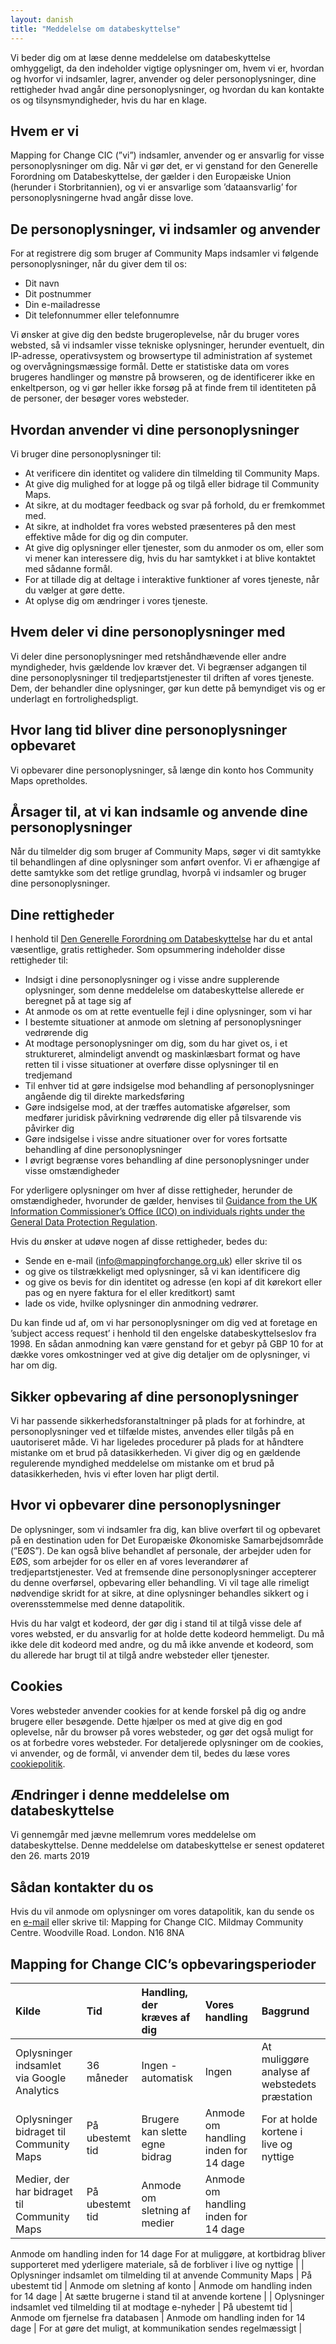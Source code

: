 ```yaml
---
layout: danish
title: "Meddelelse om databeskyttelse"
---
```


Vi beder dig om at læse denne meddelelse om databeskyttelse omhyggeligt, da den indeholder vigtige oplysninger om, hvem vi er, hvordan og hvorfor vi indsamler, lagrer, anvender og deler personoplysninger, dine rettigheder hvad angår dine personoplysninger, og hvordan du kan kontakte os og tilsynsmyndigheder, hvis du har en klage.

## Hvem er vi

Mapping for Change CIC (”vi”) indsamler, anvender og er ansvarlig for visse personoplysninger om dig. Når vi gør det, er vi genstand for den Generelle Forordning om Databeskyttelse, der gælder i den Europæiske Union (herunder i Storbritannien), og vi er ansvarlige som ’dataansvarlig’ for personoplysningerne hvad angår disse love.

## De personoplysninger, vi indsamler og anvender

For at registrere dig som bruger af Community Maps indsamler vi følgende personoplysninger, når du giver dem til os:
- Dit navn
- Dit postnummer
- Din e-mailadresse
- Dit telefonnummer eller telefonnumre

Vi ønsker at give dig den bedste brugeroplevelse, når du bruger vores websted, så vi indsamler visse tekniske oplysninger, herunder eventuelt, din IP-adresse, operativsystem og browsertype til administration af systemet og overvågningsmæssige formål. Dette er statistiske data om vores brugeres handlinger og mønstre på browseren, og de identificerer ikke en enkeltperson, og vi gør heller ikke forsøg på at finde frem til identiteten på de personer, der besøger vores websteder.

## Hvordan anvender vi dine personoplysninger

Vi bruger dine personoplysninger til:
- At verificere din identitet og validere din tilmelding til Community Maps.
- At give dig mulighed for at logge på og tilgå eller bidrage til Community Maps.
- At sikre, at du modtager feedback og svar på forhold, du er fremkommet med.
- At sikre, at indholdet fra vores websted præsenteres på den mest effektive måde for dig og din computer.
- At give dig oplysninger eller tjenester, som du anmoder os om, eller som vi mener kan interessere dig, hvis du har samtykket i at blive kontaktet med sådanne formål.
- For at tillade dig at deltage i interaktive funktioner af vores tjeneste, når du vælger at gøre dette.
- At oplyse dig om ændringer i vores tjeneste.

## Hvem deler vi dine personoplysninger med

Vi deler dine personoplysninger med retshåndhævende eller andre myndigheder, hvis gældende lov kræver det. Vi begrænser adgangen til dine personoplysninger til tredjepartstjenester til driften af vores tjeneste. Dem, der behandler dine oplysninger, gør kun dette på bemyndiget vis og er underlagt en fortrolighedspligt.

## Hvor lang tid bliver dine personoplysninger opbevaret

Vi opbevarer dine personoplysninger, så længe din konto hos Community Maps opretholdes.

## Årsager til, at vi kan indsamle og anvende dine personoplysninger

Når du tilmelder dig som bruger af Community Maps, søger vi dit samtykke til behandlingen af dine oplysninger som anført ovenfor.  Vi er afhængige af dette samtykke som det retlige grundlag, hvorpå vi indsamler og bruger dine personoplysninger.

## Dine rettigheder

I henhold til [Den Generelle Forordning om Databeskyttelse](http://eur-lex.europa.eu/legal-content/EN/TXT/PDF/?uri=CELEX:32016R0679&from=EN) har du et antal væsentlige, gratis rettigheder. Som opsummering indeholder disse rettigheder til:
- Indsigt i dine personoplysninger og i visse andre supplerende oplysninger, som denne meddelelse om databeskyttelse allerede er beregnet på at tage sig af
- At anmode os om at rette eventuelle fejl i dine oplysninger, som vi har
- I bestemte situationer at anmode om sletning af personoplysninger vedrørende dig
- At modtage personoplysninger om dig, som du har givet os, i et struktureret, almindeligt anvendt og maskinlæsbart format og have retten til i visse situationer at overføre disse oplysninger til en tredjemand
- Til enhver tid at gøre indsigelse mod behandling af personoplysninger angående dig til direkte markedsføring
- Gøre indsigelse mod, at der træffes automatiske afgørelser, som medfører juridisk påvirkning vedrørende dig eller på tilsvarende vis påvirker dig
- Gøre indsigelse i visse andre situationer over for vores fortsatte behandling af dine personoplysninger
- I øvrigt begrænse vores behandling af dine personoplysninger under visse omstændigheder

For yderligere oplysninger om hver af disse rettigheder, herunder de omstændigheder, hvorunder de gælder, henvises til [Guidance from the UK Information Commissioner’s Office (ICO) on individuals rights under the General Data Protection Regulation](http://ico.org.uk/for-organisations/guide-to-the-general-data-protection-regulation-gdpr/individual-rights/).

Hvis du ønsker at udøve nogen af disse rettigheder, bedes du:
- Sende en e-mail ([info@mappingforchange.org.uk](mailto:info@mappingforchange.org.uk)) eller skrive til os
- og give os tilstrækkeligt med oplysninger, så vi kan identificere dig
- og give os bevis for din identitet og adresse (en kopi af dit kørekort eller pas og en nyere faktura for el eller kreditkort) samt
- lade os vide, hvilke oplysninger din anmodning vedrører.

Du kan finde ud af, om vi har personoplysninger om dig ved at foretage en ’subject access request’ i henhold til den engelske databeskyttelseslov fra 1998. En sådan anmodning kan være genstand for et gebyr på GBP 10 for at dække vores omkostninger ved at give dig detaljer om de oplysninger, vi har om dig.

## Sikker opbevaring af dine personoplysninger

Vi har passende sikkerhedsforanstaltninger på plads for at forhindre, at personoplysninger ved et tilfælde mistes, anvendes eller tilgås på en uautoriseret måde. Vi har ligeledes procedurer på plads for at håndtere mistanke om et brud på datasikkerheden. Vi giver dig og en gældende regulerende myndighed meddelelse om mistanke om et brud på datasikkerheden, hvis vi efter loven har pligt dertil.

## Hvor vi opbevarer dine personoplysninger

De oplysninger, som vi indsamler fra dig, kan blive overført til og opbevaret på en destination uden for Det Europæiske Økonomiske Samarbejdsområde (”EØS”). De kan også blive behandlet af personale, der arbejder uden for EØS, som arbejder for os eller en af vores leverandører af tredjepartstjenester. Ved at fremsende dine personoplysninger accepterer du denne overførsel, opbevaring eller behandling. Vi vil tage alle rimeligt nødvendige skridt for at sikre, at dine oplysninger behandles sikkert og i overensstemmelse med denne datapolitik.

Hvis du har valgt et kodeord, der gør dig i stand til at tilgå visse dele af vores websted, er du ansvarlig for at holde dette kodeord hemmeligt. Du må ikke dele dit kodeord med andre, og du må ikke anvende et kodeord, som du allerede har brugt til at tilgå andre websteder eller tjenester.

## Cookies

Vores websteder anvender cookies for at kende forskel på dig og andre brugere eller besøgende.	 Dette hjælper os med at give dig en god oplevelse, når du browser på vores websteder, og gør det også muligt for os at forbedre vores websteder. For detaljerede oplysninger om de cookies, vi anvender, og de formål, vi anvender dem til, bedes du læse vores [cookiepolitik](http://help.communitymaps.org.uk/da/cookie-policy.html).

## Ændringer i denne meddelelse om databeskyttelse

Vi gennemgår med jævne mellemrum vores meddelelse om databeskyttelse. Denne meddelelse om databeskyttelse er senest opdateret den 26. marts 2019

## Sådan kontakter du os

Hvis du vil anmode om oplysninger om vores datapolitik, kan du sende os en [e-mail](mailto:info@mappingforchange.org.uk) eller skrive til:
Mapping for Change CIC. Mildmay Community Centre. Woodville Road. London. N16 8NA

## Mapping for Change CIC’s opbevaringsperioder

| Kilde | Tid | Handling, der kræves af dig | Vores handling | Baggrund |
| :----- | :--- | :--------------------- | :--------- | :-------- |
| Oplysninger indsamlet via Google Analytics | 36 måneder |	Ingen - automatisk |	Ingen |	At muliggøre analyse af webstedets præstation |
| Oplysninger bidraget til Community Maps	| På ubestemt tid |	Brugere kan slette egne bidrag | Anmode om handling inden for 14 dage |	For at holde kortene i live og nyttige |
| Medier, der har bidraget til Community Maps |	På ubestemt tid	| Anmode om sletning af medier | Anmode om handling inden for 14 dage |
Anmode om handling inden for 14 dage
For at muliggøre, at kortbidrag bliver supporteret med yderligere materiale, så de forbliver i live og nyttige |
| Oplysninger indsamlet om tilmelding til at anvende Community Maps |	På ubestemt tid	| Anmode om sletning af konto | Anmode om handling inden for 14 dage | At sætte brugerne i stand til at anvende kortene |
| Oplysninger indsamlet ved tilmelding til at modtage e-nyheder |	På ubestemt tid	| Anmode om fjernelse fra databasen |	Anmode om handling inden for 14 dage |	For at gøre det muligt, at kommunikation sendes regelmæssigt |
